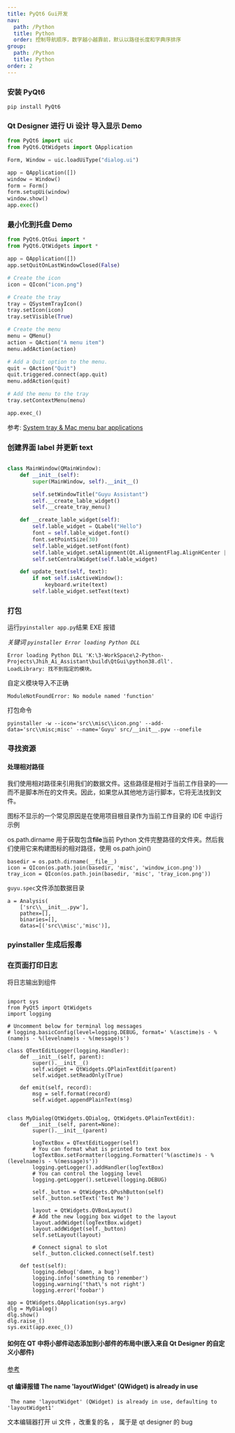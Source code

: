 ```yaml
---
title: PyQt6 Gui开发
nav:
  path: /Python
  title: Python
  order: 控制导航顺序，数字越小越靠前，默认以路径长度和字典序排序
group:
  path: /Python
  title: Python
order: 2
---
```


### 安装 PyQt6

`pip install PyQt6`

### Qt Designer 进行 Ui 设计 导入显示 <Badge>Demo</Badge>

```python
from PyQt6 import uic
from PyQt6.QtWidgets import QApplication

Form, Window = uic.loadUiType("dialog.ui")

app = QApplication([])
window = Window()
form = Form()
form.setupUi(window)
window.show()
app.exec()
```

### 最小化到托盘 <Badge>Demo</Badge>

```python
from PyQt6.QtGui import *
from PyQt6.QtWidgets import *

app = QApplication([])
app.setQuitOnLastWindowClosed(False)

# Create the icon
icon = QIcon("icon.png")

# Create the tray
tray = QSystemTrayIcon()
tray.setIcon(icon)
tray.setVisible(True)

# Create the menu
menu = QMenu()
action = QAction("A menu item")
menu.addAction(action)

# Add a Quit option to the menu.
quit = QAction("Quit")
quit.triggered.connect(app.quit)
menu.addAction(quit)

# Add the menu to the tray
tray.setContextMenu(menu)

app.exec_()
```

参考: [System tray & Mac menu bar applications](https://www.pythonguis.com/tutorials/pyqt6-system-tray-mac-menu-bar-applications/)

### 创建界面 label 并更新 text

```python

class MainWindow(QMainWindow):
    def __init__(self):
        super(MainWindow, self).__init__()

        self.setWindowTitle("Guyu Assistant")
        self.__create_lable_widget()
        self.__create_tray_menu()

    def __create_lable_widget(self):
        self.lable_widget = QLabel("Hello")
        font = self.lable_widget.font()
        font.setPointSize(30)
        self.lable_widget.setFont(font)
        self.lable_widget.setAlignment(Qt.AlignmentFlag.AlignHCenter | Qt.AlignmentFlag.AlignVCenter)
        self.setCentralWidget(self.lable_widget)

    def update_text(self, text):
        if not self.isActiveWindow():
            keyboard.write(text)
        self.lable_widget.setText(text)

```

### 打包

运行`pyinstaller app.py`结果 EXE 报错

_关键词 `pyinstaller Error loading Python DLL`_

```
Error loading Python DLL 'K:\3-WorkSpace\2-Python-Projects\Jhih_Ai_Assistant\build\QtGui\python38.dll'.
LoadLibrary: 找不到指定的模块。
```

自定义模块导入不正确

```
ModuleNotFoundError: No module named 'function'
```

打包命令

```
pyinstaller -w --icon='src\\misc\\icon.png' --add-data='src\\misc;misc' --name='Guyu' src/__init__.pyw --onefile
```

### 寻找资源

#### 处理相对路径

我们使用相对路径来引用我们的数据文件。这些路径是相对于当前工作目录的——而不是脚本所在的文件夹。因此，如果您从其他地方运行脚本，它将无法找到文件。

图标不显示的一个常见原因是在使用项目根目录作为当前工作目录的 IDE 中运行示例

os.path.dirname 用于获取包含**file**当前 Python 文件完整路径的文件夹。然后我们使用它来构建图标的相对路径，使用 os.path.join()

```
basedir = os.path.dirname(__file__)
icon = QIcon(os.path.join(basedir, 'misc', 'window_icon.png'))
tray_icon = QIcon(os.path.join(basedir, 'misc', 'tray_icon.png'))
```

`guyu.spec`文件添加数据目录

```
a = Analysis(
    ['src\\__init__.pyw'],
    pathex=[],
    binaries=[],
    datas=[('src\\misc','misc')],
```

### pyinstaller 生成后报毒

### 在页面打印日志

将日志输出到组件

```

import sys
from PyQt5 import QtWidgets
import logging

# Uncomment below for terminal log messages
# logging.basicConfig(level=logging.DEBUG, format=' %(asctime)s - %(name)s - %(levelname)s - %(message)s')

class QTextEditLogger(logging.Handler):
    def __init__(self, parent):
        super().__init__()
        self.widget = QtWidgets.QPlainTextEdit(parent)
        self.widget.setReadOnly(True)

    def emit(self, record):
        msg = self.format(record)
        self.widget.appendPlainText(msg)


class MyDialog(QtWidgets.QDialog, QtWidgets.QPlainTextEdit):
    def __init__(self, parent=None):
        super().__init__(parent)

        logTextBox = QTextEditLogger(self)
        # You can format what is printed to text box
        logTextBox.setFormatter(logging.Formatter('%(asctime)s - %(levelname)s - %(message)s'))
        logging.getLogger().addHandler(logTextBox)
        # You can control the logging level
        logging.getLogger().setLevel(logging.DEBUG)

        self._button = QtWidgets.QPushButton(self)
        self._button.setText('Test Me')

        layout = QtWidgets.QVBoxLayout()
        # Add the new logging box widget to the layout
        layout.addWidget(logTextBox.widget)
        layout.addWidget(self._button)
        self.setLayout(layout)

        # Connect signal to slot
        self._button.clicked.connect(self.test)

    def test(self):
        logging.debug('damn, a bug')
        logging.info('something to remember')
        logging.warning('that\'s not right')
        logging.error('foobar')

app = QtWidgets.QApplication(sys.argv)
dlg = MyDialog()
dlg.show()
dlg.raise_()
sys.exit(app.exec_())
```

#### 如何在 QT 中将小部件动态添加到小部件的布局中(嵌入来自 Qt Designer 的自定义小部件)

[参考](https://www.pythonguis.com/tutorials/embed-pyqtgraph-custom-widgets-qt-app/)

#### qt 编译报错 The name 'layoutWidget' (QWidget) is already in use

```angular2html
 The name 'layoutWidget' (QWidget) is already in use, defaulting to 'layoutWidget1'
```

文本编辑器打开 ui 文件 ，改重复的名 ， 属于是 qt designer 的 bug
